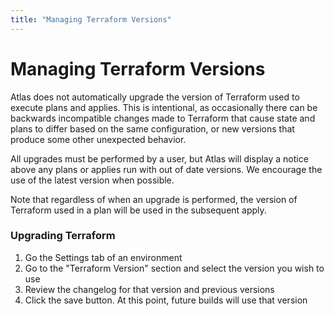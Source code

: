 ```yaml
---
title: "Managing Terraform Versions"
---
```


# Managing Terraform Versions

Atlas does not automatically upgrade the version of Terraform
used to execute plans and applies. This is intentional, as occasionally
there can be backwards incompatible changes made to Terraform that cause state
and plans to differ based on the same configuration,
or new versions that produce some other unexpected behavior.

All upgrades must be performed by a user, but Atlas will display a notice
above any plans or applies run with out of date versions. We encourage the use
of the latest version when possible.

Note that regardless of when an upgrade is performed, the version of
Terraform used in a plan will be used in the subsequent apply.

### Upgrading Terraform

1. Go the Settings tab of an environment
1. Go to the "Terraform Version" section and select the version you
wish to use
1. Review the changelog for that version and previous versions
1. Click the save button. At this point, future builds will use that
version
